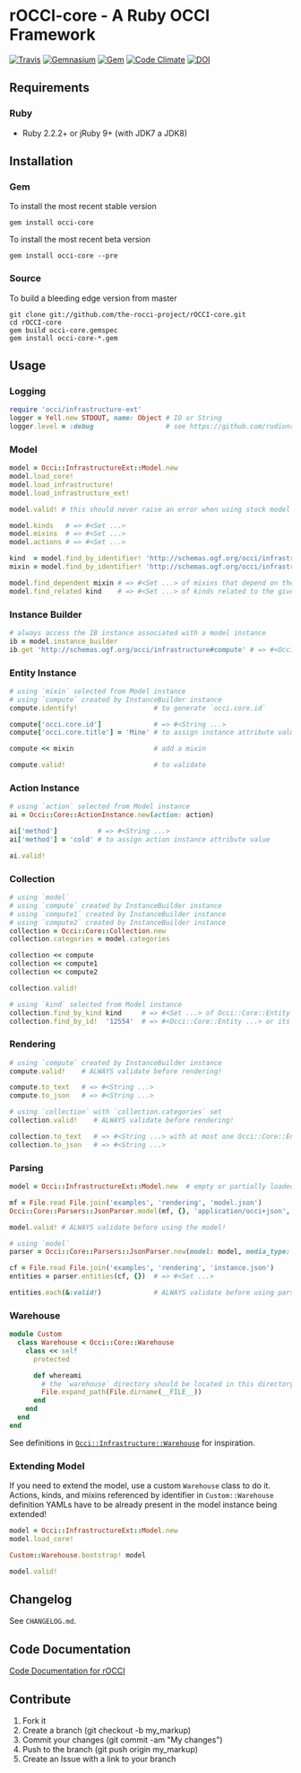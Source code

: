 # rOCCI-core - A Ruby OCCI Framework
[![Travis](https://img.shields.io/travis/the-rocci-project/rOCCI-core.svg?style=flat-square)](http://travis-ci.org/the-rocci-project/rOCCI-core)
[![Gemnasium](https://img.shields.io/gemnasium/the-rocci-project/rOCCI-core.svg?style=flat-square)](https://gemnasium.com/the-rocci-project/rOCCI-core)
[![Gem](https://img.shields.io/gem/v/occi-core.svg?style=flat-square)](https://rubygems.org/gems/occi-core)
[![Code Climate](https://img.shields.io/codeclimate/github/the-rocci-project/rOCCI-core.svg?style=flat-square)](https://codeclimate.com/github/the-rocci-project/rOCCI-core)
[![DOI](https://zenodo.org/badge/101084614.svg)](https://zenodo.org/badge/latestdoi/101084614)

## Requirements
### Ruby
* Ruby 2.2.2+ or jRuby 9+ (with JDK7 a JDK8)

## Installation
### Gem
To install the most recent stable version
~~~
gem install occi-core
~~~

To install the most recent beta version
~~~
gem install occi-core --pre
~~~
### Source
To build a bleeding edge version from master
~~~
git clone git://github.com/the-rocci-project/rOCCI-core.git
cd rOCCI-core
gem build occi-core.gemspec
gem install occi-core-*.gem
~~~

## Usage
### Logging
```ruby
require 'occi/infrastructure-ext'
logger = Yell.new STDOUT, name: Object # IO or String
logger.level = :debug                  # see https://github.com/rudionrails/yell
```
### Model
```ruby
model = Occi::InfrastructureExt::Model.new
model.load_core!
model.load_infrastructure!
model.load_infrastructure_ext!

model.valid! # this should never raise an error when using stock model extensions
```
```ruby
model.kinds   # => #<Set ...>
model.mixins  # => #<Set ...>
model.actions # => #<Set ...>
```
```ruby
kind  = model.find_by_identifier! 'http://schemas.ogf.org/occi/infrastructure#compute' # => #<Occi::Core::Kind ...>
mixin = model.find_by_identifier! 'http://schemas.ogf.org/occi/infrastructure#os_tpl' # => #<Occi::Core::Mixin ...>

model.find_dependent mixin # => #<Set ...> of mixins that depend on the given mixin
model.find_related kind    # => #<Set ...> of kinds related to the given kind
```
### Instance Builder
```ruby
# always access the IB instance associated with a model instance
ib = model.instance_builder
ib.get 'http://schemas.ogf.org/occi/infrastructure#compute' # => #<Occi::Infrastructure::Compute ...>
```
### Entity Instance
```ruby
# using `mixin` selected from Model instance
# using `compute` created by InstanceBuilder instance
compute.identify!                   # to generate `occi.core.id`

compute['occi.core.id']             # => #<String ...>
compute['occi.core.title'] = 'Mine' # to assign instance attribute value

compute << mixin                    # add a mixin

compute.valid!                      # to validate
```
### Action Instance
```ruby
# using `action` selected from Model instance
ai = Occi::Core::ActionInstance.new(action: action)

ai['method']          # => #<String ...>
ai['method'] = 'cold' # to assign action instance attribute value

ai.valid!
```
### Collection
```ruby
# using `model`
# using `compute` created by InstanceBuilder instance
# using `compute1` created by InstanceBuilder instance
# using `compute2` created by InstanceBuilder instance
collection = Occi::Core::Collection.new
collection.categories = model.categories

collection << compute
collection << compute1
collection << compute2

collection.valid!
```
```ruby
# using `kind` selected from Model instance
collection.find_by_kind kind     # => #<Set ...> of Occi::Core::Entity or its sub-type
collection.find_by_id!  '12554'  # => #<Occi::Core::Entity ...> or its sub-type
```
### Rendering
```ruby
# using `compute` created by InstanceBuilder instance
compute.valid!    # ALWAYS validate before rendering!

compute.to_text   # => #<String ...>
compute.to_json   # => #<String ...>
```
```ruby
# using `collection` with `collection.categories` set
collection.valid!    # ALWAYS validate before rendering!

collection.to_text   # => #<String ...> with at most one Occi::Core::Entity sub-type
collection.to_json   # => #<String ...>
```
### Parsing
```ruby
model = Occi::InfrastructureExt::Model.new  # empty or partially loaded model instance can be used

mf = File.read File.join('examples', 'rendering', 'model.json')
Occi::Core::Parsers::JsonParser.model(mf, {}, 'application/occi+json', model)

model.valid! # ALWAYS validate before using the model!
```
```ruby
# using `model`
parser = Occi::Core::Parsers::JsonParser.new(model: model, media_type: 'application/occi+json')

cf = File.read File.join('examples', 'rendering', 'instance.json')
entities = parser.entities(cf, {})  # => #<Set ...>

entities.each(&:valid!)             # ALWAYS validate before using parsed instances!
```
### Warehouse
```ruby
module Custom
  class Warehouse < Occi::Core::Warehouse
    class << self
      protected

      def whereami
        # the `warehouse` directory should be located in this directory
        File.expand_path(File.dirname(__FILE__))
      end
    end
  end
end
```
See definitions in [`Occi::Infrastructure::Warehouse`](https://github.com/the-rocci-project/rOCCI-core/tree/master/lib/occi/infrastructure/warehouse) for inspiration.
### Extending Model
If you need to extend the model, use a custom `Warehouse` class to do it. Actions, kinds, and mixins referenced
by identifier in `Custom::Warehouse` definition YAMLs have to be already present in the model instance being extended!
```ruby
model = Occi::InfrastructureExt::Model.new
model.load_core!

Custom::Warehouse.bootstrap! model

model.valid!
```

## Changelog
See `CHANGELOG.md`.

## Code Documentation
[Code Documentation for rOCCI](http://rubydoc.info/github/the-rocci-project/rOCCI-core/)

## Contribute
1. Fork it
2. Create a branch (git checkout -b my_markup)
3. Commit your changes (git commit -am "My changes")
4. Push to the branch (git push origin my_markup)
5. Create an Issue with a link to your branch
